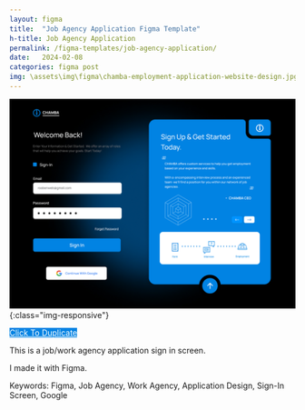 ```yaml
---
layout: figma
title:  "Job Agency Application Figma Template"
h-title: Job Agency Application
permalink: /figma-templates/job-agency-application/
date:   2024-02-08
categories: figma post
img: \assets\img\figma\chamba-employment-application-website-design.jpg
---
```


![image-title-here](\assets\img\figma\chamba-employment-application-website-design.jpg){:class="img-responsive"}

<a style="color:#fff;background:#0083E3;"
class="button" href="https://www.figma.com/community/file/1336739061648100389/job-agency-application-website-design-chamba" target="_blank">Click To Duplicate</a>

This is a job/work agency application sign in screen. 

I made it with Figma.

Keywords: Figma, Job Agency, Work Agency, Application Design, Sign-In Screen, Google